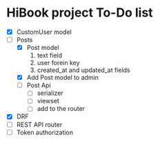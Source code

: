 # HiBook project To-Do list

- [x] CustomUser model
- [ ] Posts
    - [x] Post model
        1. text field
        2. user forein key 
        3. created_at and updated_at fields
    - [x] Add Post model to admin
    - [ ] Post Api
        - [ ] serializer
        - [ ] viewset
        - [ ] add to the router
- [x] DRF
- [ ] REST API router
- [ ] Token authorization
